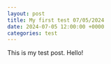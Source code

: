 ```yaml
---
layout: post
title: My first test 07/05/2024
date: 2024-07-05 12:00:00 +0000
categories: test
---
```


This is my test post. Hello!
